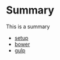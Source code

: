# Summary

This is a summary

* [setup](parts/setup/README.md)
* [bower](parts/bower/README.md)
* [gulp](parts/gulp/README.md)